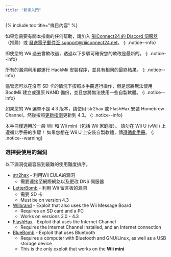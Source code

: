 ```yaml
---
title: "新手入門"
---
```


{% include toc title="條目內容" %}

如果您需要有關本指南的任何幫助，請加入 [RiiConnect24 的 Discord 伺服器](https://discord.gg/rc24)（推薦）或 [發送電子郵件至 support@riiiconnect24.net](mailto:support@riiiconnect24.net)。
{: .notice--info}

即使您的 Wii 過去曾軟改過，透過以下步驟可確保您的軟改是最新的。
{: .notice--info}

所有的漏洞利用都運行 HackMii 安裝程序，並具有相同的最終結果。
{: .notice--info}

儘管您可以在沒有 SD 卡的情況下按照本手冊進行操作，但是您將無法使用 BootMii 建立或還原 NAND 備份，並且您將無法使用一些自製軟體。
{: .notice--info}

如果您的 Wii 選單不是 4.3 版本，請使用 str2hax 或 FlashHax 安裝 Homebrew Channel，然後按照[更新指南](update)更新到 4.3。
{: .notice--info}

本手冊僅適用於一般 Wii 和 Wii mini（包括 Wii 家庭版）。 請勿在 Wii U (vWii) 上遵循此手冊的步驟！ 如果您想在 Wii U 上安裝自製軟體，請[遵循此手冊](https://wiiu.hacks.guide)。
{: .notice--warning}

### 選擇要使用的漏洞

以下漏洞從最容易到最難的使用難度排序。

- [str2hax](str2hax) - 利用Wii EULA的漏洞
    * 需要連接至網際網路以及更改 DNS 伺服器
- [LetterBomb](letterbomb) - 利用 Wii 留言板的漏洞
    * 需要 SD 卡
    * Must be on version 4.3
- [Wilbrand](wilbrand) - Exploit that also uses the Wii Message Board
    * Requires an SD card and a PC
    * Works on versions 3.0 - 4.3
- [FlashHax](flashhax) - Exploit that uses the Internet Channel
    * Requires the Internet Channel installed, and an Internet connection
- [BlueBomb](bluebomb) - Exploit that uses Bluetooth
    * Requires a computer with Bluetooth and GNU/Linux, as well as a USB storage device
    * This is the only exploit that works on the **Wii mini**
